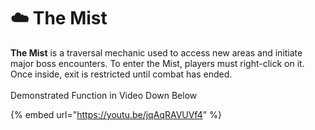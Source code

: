 # ☁️ The Mist

**The Mist** is a traversal mechanic used to access new areas and initiate major boss encounters. To enter the Mist, players must right-click on it. Once inside, exit is restricted until combat has ended.\
\
Demonstrated Function in Video Down Below

{% embed url="https://youtu.be/jqAqRAVUVf4" %}
